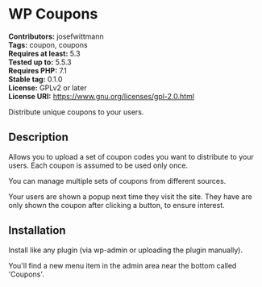 # WP Coupons #
**Contributors:** josefwittmann  
**Tags:** coupon, coupons  
**Requires at least:** 5.3  
**Tested up to:** 5.5.3  
**Requires PHP:** 7.1  
**Stable tag:** 0.1.0  
**License:** GPLv2 or later  
**License URI:** https://www.gnu.org/licenses/gpl-2.0.html  

Distribute unique coupons to your users.

## Description ##

Allows you to upload a set of coupon codes you want to distribute to your users. Each coupon is assumed to be used only once.

You can manage multiple sets of coupons from different sources.

Your users are shown a popup next time they visit the site. They have are only shown the coupon after clicking a button, to ensure interest.

## Installation ##

Install like any plugin (via wp-admin or uploading the plugin manually).

You'll find a new menu item in the admin area near the bottom called 'Coupons'.
